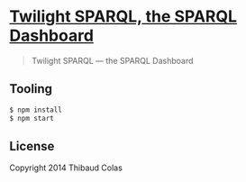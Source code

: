 [Twilight SPARQL, the SPARQL Dashboard](http://thibweb.github.io/twilight-sparql)
============

> Twilight SPARQL — the SPARQL Dashboard

## Tooling

```sh
$ npm install
$ npm start
```

## License

Copyright 2014 Thibaud Colas
